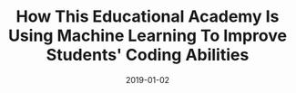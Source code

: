 ---
title:  "How This Educational Academy Is Using Machine Learning To Improve Students' Coding Abilities"
header:
  teaser: "/assets/images/pages/about.jpg"
categories: 
  - Education
tags:
  - machine-learning
  - deep-learning
  - devops
date: "2019-01-02"
sitemap: true
---    